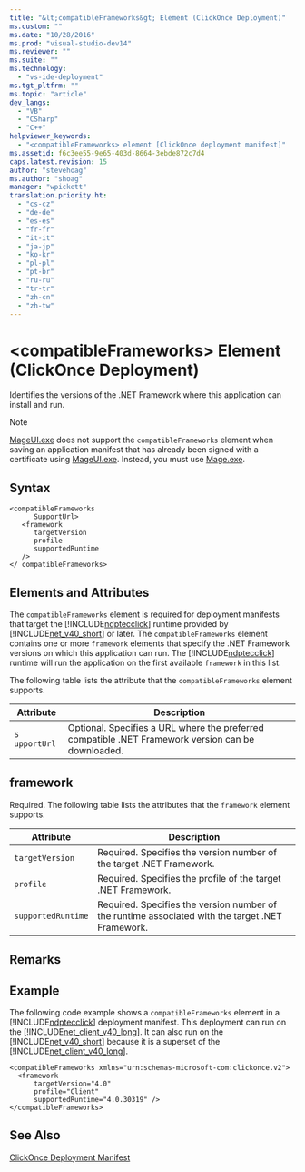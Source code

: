 ```yaml
---
title: "&lt;compatibleFrameworks&gt; Element (ClickOnce Deployment)"
ms.custom: ""
ms.date: "10/28/2016"
ms.prod: "visual-studio-dev14"
ms.reviewer: ""
ms.suite: ""
ms.technology: 
  - "vs-ide-deployment"
ms.tgt_pltfrm: ""
ms.topic: "article"
dev_langs: 
  - "VB"
  - "CSharp"
  - "C++"
helpviewer_keywords: 
  - "<compatibleFrameworks> element [ClickOnce deployment manifest]"
ms.assetid: f6c3ee55-9e65-403d-8664-3ebde872c7d4
caps.latest.revision: 15
author: "stevehoag"
ms.author: "shoag"
manager: "wpickett"
translation.priority.ht: 
  - "cs-cz"
  - "de-de"
  - "es-es"
  - "fr-fr"
  - "it-it"
  - "ja-jp"
  - "ko-kr"
  - "pl-pl"
  - "pt-br"
  - "ru-ru"
  - "tr-tr"
  - "zh-cn"
  - "zh-tw"
---
```

# &lt;compatibleFrameworks&gt; Element (ClickOnce Deployment)
Identifies the versions of the .NET Framework where this application can install and run.  
  
> [!NOTE]
>  [MageUI.exe](../Topic/MageUI.exe%20\(Manifest%20Generation%20and%20Editing%20Tool,%20Graphical%20Client\).md) does not support the `compatibleFrameworks` element when saving an application manifest that has already been signed with a certificate using [MageUI.exe](../Topic/MageUI.exe%20\(Manifest%20Generation%20and%20Editing%20Tool,%20Graphical%20Client\).md). Instead, you must use [Mage.exe](../Topic/Mage.exe%20\(Manifest%20Generation%20and%20Editing%20Tool\).md).  
  
## Syntax  
  
```  
<compatibleFrameworks  
      SupportUrl>   
   <framework  
      targetVersion  
      profile  
      supportedRuntime  
   />   
</ compatibleFrameworks>  
```  
  
## Elements and Attributes  
 The `compatibleFrameworks` element is required for deployment manifests that target the [!INCLUDE[ndptecclick](../deployment/includes/ndptecclick_md.md)] runtime provided by [!INCLUDE[net_v40_short](../code-quality/includes/net_v40_short_md.md)] or later. The `compatibleFrameworks` element contains one or more `framework` elements that specify the .NET Framework versions on which this application can run. The [!INCLUDE[ndptecclick](../deployment/includes/ndptecclick_md.md)] runtime will run the application on the first available `framework` in this list.  
  
 The following table lists the attribute that the `compatibleFrameworks` element supports.  
  
|Attribute|Description|  
|---------------|-----------------|  
|`S` `upportUrl`|Optional. Specifies a URL where the preferred compatible .NET Framework version can be downloaded.|  
  
## framework  
 Required. The following table lists the attributes that the `framework` element supports.  
  
|Attribute|Description|  
|---------------|-----------------|  
|`targetVersion`|Required. Specifies the version number of the target .NET Framework.|  
|`profile`|Required. Specifies the profile of the target .NET Framework.|  
|`supportedRuntime`|Required. Specifies the version number of the runtime associated with the target .NET Framework.|  
  
## Remarks  
  
## Example  
 The following code example shows a `compatibleFrameworks` element in a [!INCLUDE[ndptecclick](../deployment/includes/ndptecclick_md.md)] deployment manifest. This deployment can run on the [!INCLUDE[net_client_v40_long](../deployment/includes/net_client_v40_long_md.md)]. It can also run on the [!INCLUDE[net_v40_short](../code-quality/includes/net_v40_short_md.md)] because it is a superset of the [!INCLUDE[net_client_v40_long](../deployment/includes/net_client_v40_long_md.md)].  
  
```  
<compatibleFrameworks xmlns="urn:schemas-microsoft-com:clickonce.v2">  
  <framework   
      targetVersion="4.0"   
      profile="Client"   
      supportedRuntime="4.0.30319" />  
</compatibleFrameworks>  
```  
  
## See Also  
 [ClickOnce Deployment Manifest](../deployment/clickonce-deployment-manifest.md)